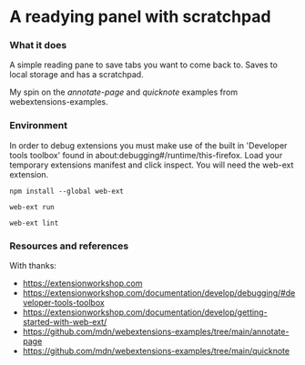 # A readying panel with scratchpad

### What it does

A simple reading pane to save tabs you want to come back to. Saves to local storage and has a scratchpad. 

My spin on the *annotate-page* and *quicknote* examples from webextensions-examples. 


### Environment

In order to debug extensions you must make use of the built in 'Developer tools toolbox' found in about:debugging#/runtime/this-firefox. Load your temporary extensions manifest and click inspect. You will need the web-ext extension.

```
npm install --global web-ext

web-ext run

web-ext lint

```
### Resources and references
With thanks:
- https://extensionworkshop.com
- https://extensionworkshop.com/documentation/develop/debugging/#developer-tools-toolbox
- https://extensionworkshop.com/documentation/develop/getting-started-with-web-ext/
- https://github.com/mdn/webextensions-examples/tree/main/annotate-page
- https://github.com/mdn/webextensions-examples/tree/main/quicknote

